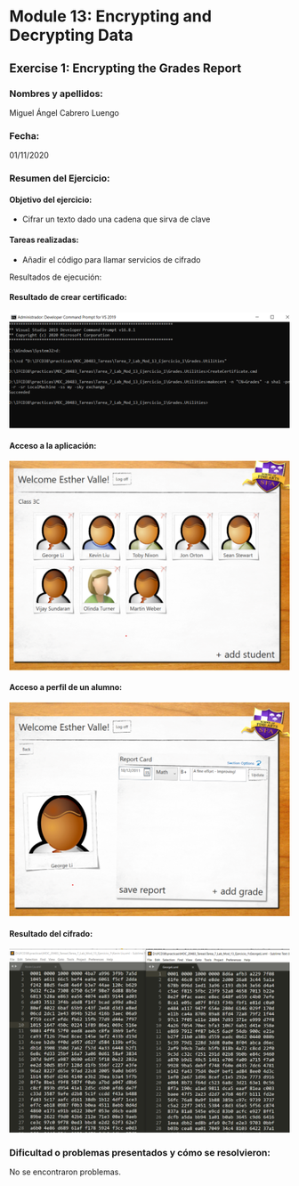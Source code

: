 ﻿# Module 13: Encrypting and Decrypting Data
## Exercise 1: Encrypting the Grades Report
### Nombres y apellidos:
Miguel Ángel Cabrero Luengo
### Fecha:
01/11/2020
### Resumen del Ejercicio:

#### Objetivo del ejercicio:
- Cifrar un texto dado una cadena que sirva de clave

#### Tareas realizadas:

- Añadir el código para llamar servicios de cifrado

Resultados de ejecución:

#### Resultado de crear certificado:
<img src="img/01.png">

#### Acceso a la aplicación:
<img src="img/02.png">

#### Acceso a perfil de un alumno:
<img src="img/03.png">

#### Resultado del cifrado:
<img src="img/04.png">


### Dificultad o problemas presentados y cómo se resolvieron:
No se encontraron problemas.

